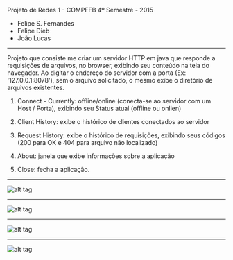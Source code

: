 Projeto de Redes 1 - COMPFFB 4º Semestre - 2015

- Felipe S. Fernandes
- Felipe Dieb
- João Lucas


-------------------------------------------------------

Projeto que consiste me criar um servidor HTTP em java que responde a requisições de arquivos, no browser, exibindo seu conteúdo na tela do navegador. Ao digitar o endereço do servidor com a porta (Ex: '127.0.0.1:8078'), sem o arquivo solicitado, o mesmo exibe o diretório de arquivos existentes.

1) Connect - Currently: offline/online (conecta-se ao servidor com um Host / Porta), exibindo seu Status atual (offline ou onlien)

2) Client History: exibe o histórico de clientes conectados ao servidor

3) Request History: exibe o histórico de requisições, exibindo seus códigos (200 para OK e 404 para arquivo não localizado)

4) About: janela que exibe informações sobre a aplicação

5) Close: fecha a aplicação.

-----------------------------------------------------------------

![alt tag](https://github.com/kdevelopers/redes1/blob/master/ServidorWeb/src/prints/p1.PNG)

-----------------------------------------------------------------

![alt tag](https://github.com/kdevelopers/redes1/blob/master/ServidorWeb/src/prints/p2.PNG)

-----------------------------------------------------------------

![alt tag](https://github.com/kdevelopers/redes1/blob/master/ServidorWeb/src/prints/p3.PNG)

-----------------------------------------------------------------

![alt tag](https://github.com/kdevelopers/redes1/blob/master/ServidorWeb/src/prints/p4.PNG)